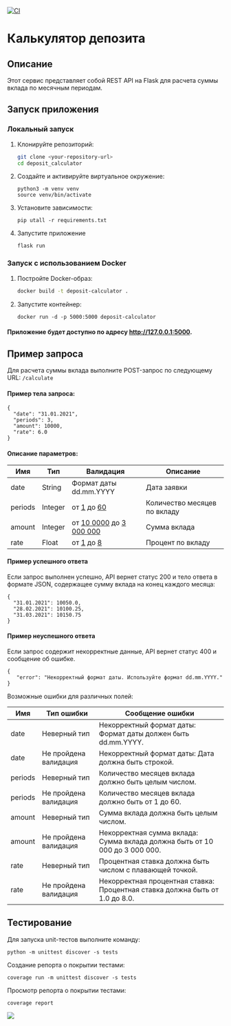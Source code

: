 [![CI](https://github.com/SicutDeus/SBER_TEST/actions/workflows/ci.yml/badge.svg)](https://github.com/SicutDeus/SBER_TEST/actions/workflows/ci.yml)
# Калькулятор депозита
## Описание

Этот сервис представляет собой REST API на Flask для расчета суммы вклада по месячным периодам.

## Запуск приложения

### Локальный запуск

1. Клонируйте репозиторий:
   ```bash
   git clone <your-repository-url>
   cd deposit_calculator
   ```
2. Создайте и активируйте виртуальное окружение:
    ```
   python3 -m venv venv
   source venv/bin/activate
   ```
3. Установите зависимости:
   ```
   pip utall -r requirements.txt
   ```
4. Запустите приложение
   ```
   flask run
   ```

### Запуск с использованием Docker
1. Постройте Docker-образ:
   ```bash
   docker build -t deposit-calculator .
   ```
2. Запустите контейнер:
    ```
   docker run -d -p 5000:5000 deposit-calculator
   ```
#### Приложение будет доступно по адресу http://127.0.0.1:5000.

## Пример запроса
Для расчета суммы вклада выполните POST-запрос по следующему URL: `/calculate`

#### Пример тела запроса:
```
{
  "date": "31.01.2021",
  "periods": 3,
  "amount": 10000,
  "rate": 6.0
}
```
#### Описание параметров:

| Имя     | Тип     | Валидация                              | Описание                     |
|---------|---------|----------------------------------------|------------------------------|
| date    | String  | Формат даты dd.mm.YYYY                 | Дата заявки                  |
| periods | Integer | от <u>1</u> до <u>60</u>               | Количество месяцев по вкладу |
| amount  | Integer | от <u>10 0000</u> до <u>3 000 000</u>  | Сумма вклада                 |
| rate    | Float   | от <u>1</u> до <u>8</u>                | Процент по вкладу            |

#### Пример успешного ответа

Если запрос выполнен успешно, API вернет статус 200 и тело ответа в формате JSON, содержащее сумму вклада на конец каждого месяца:

```
{
  "31.01.2021": 10050.0,
  "28.02.2021": 10100.25,
  "31.03.2021": 10150.75
}
```

#### Пример неуспешного ответа

Если запрос содержит некорректные данные, API вернет статус 400 и сообщение об ошибке.

```
{
   "error": "Некорректный формат даты. Используйте формат dd.mm.YYYY."
}
```
Возможные ошибки для различных полей: 

| Имя     | Тип ошибки             | Сообщение ошибки                                                             |
|---------|------------------------|------------------------------------------------------------------------------|
| date    | Неверный тип           | Некорректный формат даты: Формат даты должен быть dd.mm.YYYY.                |
| date    | Не пройдена валидация  | Некорректный формат даты: Дата должна быть строкой.                          |
| periods | Неверный тип           | Количество месяцев вклада должно быть целым числом.                          |
| periods | Не пройдена валидация  | Количество месяцев вклада должно быть от 1 до 60.                            |
| amount  | Неверный тип           | Сумма вклада должна быть целым числом.                                       |
| amount  | Не пройдена валидация  | Некорректная сумма вклада: Сумма вклада должна быть от 10 000 до 3 000 000.  |
| rate    | Неверный тип           | Процентная ставка должна быть числом с плавающей точкой.                     |
| rate    | Не пройдена валидация  | Некорректная процентная ставка: Процентная ставка должна быть от 1.0 до 8.0. |


## Тестирование
Для запуска unit-тестов выполните команду:
```
python -m unittest discover -s tests 
```
Создание репорта о покрытии тестами:
```
coverage run -m unittest discover -s tests
```
Просмотр репорта о покрытии тестами:
```
coverage report
```
![](https://encrypted-tbn0.gstatic.com/images?q=tbn:ANd9GcTqFKUAfCZsgf3lb849Hw5D_U4G_4mapvtVTQ&s)

